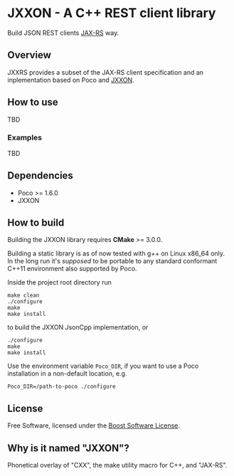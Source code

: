 # JXXON - A C++ REST client library

Build JSON REST clients [JAX-RS](https://en.wikipedia.org/wiki/Java_API_for_RESTful_Web_Services) way.

## Overview

JXXRS provides a subset of the JAX-RS client specification and an inplementation based on Poco and [JXXON](https://github.com/jxx-project/JXXON).

## How to use

TBD

### Examples

TBD

## Dependencies

 * Poco >= 1.6.0
 * JXXON

## How to build

Building the JXXON library requires **CMake** >= 3.0.0.

Building a static library is as of now tested with g++ on Linux x86_64 only. In the long run it's *supposed* to be portable to any standard conformant C++11 environment also supported by Poco.

Inside the project root directory run

```
make clean
./configure
make
make install
```

to build the JXXON JsonCpp implementation, or

```
./configure
make
make install
```

Use the environment variable `Poco_DIR`, if you want to use a Poco installation in a non-default location, e.g.

```
Poco_DIR=/path-to-poco ./configure
``` 

## License

Free Software, licensed under the [Boost Software License](https://spdx.org/licenses/BSL-1.0).

## Why is it named "JXXON"?

Phonetical overlay of "CXX", the make utility macro for C++, and "JAX-RS".
